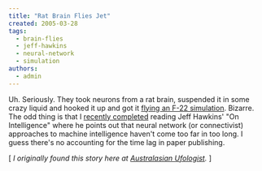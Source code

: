 ```yaml
---
title: "Rat Brain Flies Jet"
created: 2005-03-28
tags: 
  - brain-flies
  - jeff-hawkins
  - neural-network
  - simulation
authors: 
  - admin
---
```


Uh. Seriously. They took neurons from a rat brain, suspended it in some crazy liquid and hooked it up and got it [flying an F-22 simulation](http://www.theregister.com/2004/12/07/rat_brain_flies_jet/). Bizarre. The odd thing is that I [recently completed](http://banapana.troped.com/archives/2005/03/on_intelligence_1.html) reading Jeff Hawkins' "On Intelligence" where he points out that neural network (or connectivist) approaches to machine intelligence haven't come too far in too long. I guess there's no accounting for the time lag in paper publishing.

\[ _I originally found this story here at [Australasian Ufologist](http://ufologist.blogspot.com/2005/03/rat-brain-flies-jet-by-robin-lettice.html)._ \]

